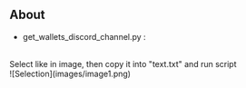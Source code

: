 ## About

- get_wallets_discord_channel.py :
 <br>
        Select like in image, then copy it into "text.txt" and run script
  <br>
        ![Selection](images/image1.png)

    
